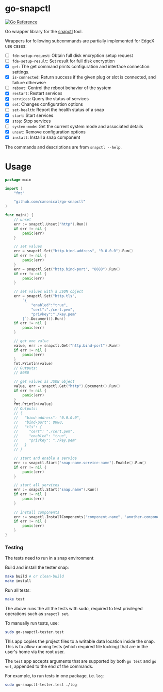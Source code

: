 # go-snapctl
[![Go Reference](https://pkg.go.dev/badge/github.com/canonical/go-snapctl.svg)](https://pkg.go.dev/github.com/canonical/go-snapctl)

Go wrapper library for the [snapctl](https://snapcraft.io/docs/using-snapctl) tool.

Wrappers for following subcommands are partially implemented for EdgeX use cases:

- [ ] `fde-setup-request`: Obtain full disk encryption setup request
- [ ] `fde-setup-result`: Set result for full disk encryption
- [x] `get`: The get command prints configuration and interface connection settings.                
- [x] `is-connected`: Return success if the given plug or slot is connected, and failure otherwise
- [ ] `reboot`: Control the reboot behavior of the system          
- [x] `restart`: Restart services    
- [x] `services`: Query the status of services      
- [x] `set`: Changes configuration options
- [ ] `set-health`: Report the health status of a snap
- [x] `start`: Start services 
- [x] `stop`: Stop services
- [ ] `system-mode`: Get the current system mode and associated details
- [x] `unset`: Remove configuration options
- [x] `install`: Install a snap component

The commands and descriptions are from `snapctl --help`.

# Usage

```go
package main

import (
	"fmt"

	"github.com/canonical/go-snapctl"
)

func main() {
	// unset
	err := snapctl.Unset("http").Run()
	if err != nil {
		panic(err)
	}

	// set values
	err = snapctl.Set("http.bind-address", "0.0.0.0").Run()
	if err != nil {
		panic(err)
	}
	err = snapctl.Set("http.bind-port", "8080").Run()
	if err != nil {
		panic(err)
	}

	// set values with a JSON object
	err = snapctl.Set("http.tls",
		`{
			"enabled":"true",
			"cert":"./cert.pem",
			"privkey":"./key.pem"
		}`).Document().Run()
	if err != nil {
		panic(err)
	}

	// get one value
	value, err := snapctl.Get("http.bind-port").Run()
	if err != nil {
		panic(err)
	}
	fmt.Println(value)
	// Outputs:
	// 8080

	// get values as JSON object
	value, err = snapctl.Get("http").Document().Run()
	if err != nil {
		panic(err)
	}
	fmt.Println(value)
	// Outputs:
	// {
	//   "bind-address": "0.0.0.0",
	//   "bind-port": 8080,
	//   "tls": {
	//     "cert": "./cert.pem",
	// 	   "enabled": "true",
	// 	   "privkey": "./key.pem"
	//   }
	// }

	// start and enable a service
	err := snapctl.Start("snap-name.service-name").Enable().Run()
	if err != nil {
		panic(err)
	}

	// start all services
	err := snapctl.Start("snap.name").Run()
	if err != nil {
		panic(err)
	}
	
	// install components
	err := snapctl.InstallComponents("component-name", "another-component").Run()
	if err != nil {
		panic(err)
	}
}
```

### Testing
The tests need to run in a snap environment:

Build and install the tester snap:
```bash
make build # or clean-build
make install 
```

Run all tests:
```bash
make test
```

The above runs the all the tests with sudo, required to test privileged operations such as `snapctl set`.

To manually run tests, use: 
```bash
sudo go-snapctl-tester.test
```

This app copies the project files to a writable data location inside the snap.
This is to allow running tests (which required file locking) that are in the user's home via the root user.

The `test` app accepts arguments that are supported by both `go test` and `go vet`, appended to the end of the commands.

For example, to run tests in one package, i.e. `log`:
```bash
sudo go-snapctl-tester.test ./log
```
